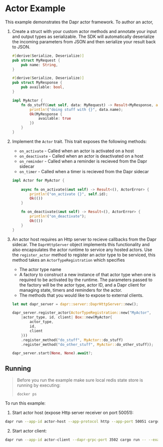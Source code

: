 # Actor Example

This example demonstrates the Dapr actor framework.  To author an actor, 

1. Create a struct with your custom actor methods and annotate your input and output types as serializable.  The SDK will automatically deserialize the incoming parameters from JSON and then serialize your result back to JSON.
    ```rust
    #[derive(Serialize, Deserialize)]
    pub struct MyRequest {
        pub name: String,
    }
    
    #[derive(Serialize, Deserialize)]
    pub struct MyResponse {
        pub available: bool,
    }   

    impl MyActor {
        fn do_stuff(&mut self, data: MyRequest) -> Result<MyResponse, actor::ActorError> {        
            println!("doing stuff with {}", data.name);        
            Ok(MyResponse { 
                available: true 
            })
        }    
    }
    ```
1. Implement the `Actor` trait.  This trait exposes the following methods:
    - `on_activate` - Called when an actor is activated on a host
    - `on_deactivate` - Called when an actor is deactivated on a host
    - `on_reminder` - Called when a reminder is recieved from the Dapr sidecar
    - `on_timer` - Called when a timer is recieved from the Dapr sidecar


    ```rust
    impl Actor for MyActor {
        
        async fn on_activate(&mut self) -> Result<(), ActorError> {
            println!("on_activate {}", self.id);
            Ok(())
        }

        fn on_deactivate(&mut self) -> Result<(), ActorError> {
            println!("on_deactivate");
            Ok(())
        }
    }
    ```

1. An actor host requires an Http server to recieve callbacks from the Dapr sidecar.  The `DaprHttpServer` object implements this functionality and also encapsulates the actor runtime to service any hosted actors.  Use the `register_actor` method to register an actor type to be serviced, this method takes an `ActorTypeRegistration` which specifies 
    - The actor type name
    - A factory to construct a new instance of that actor type when one is required to be activated by the runtime.  The parameters passed to the factory will be the actor type, actor ID, and a Dapr client for managing state, timers and reminders for the actor.
    - The methods that you would like to expose to external clients.

    ```rust
    let mut dapr_server = dapr::server::DaprHttpServer::new();

    dapr_server.register_actor(ActorTypeRegistration::new("MyActor", 
        |actor_type, id, client| Box::new(MyActor{
            actor_type, 
            id, 
            client
        }))
        .register_method("do_stuff", MyActor::do_stuff)
        .register_method("do_other_stuff", MyActor::do_other_stuff));

    dapr_server.start(None, None).await?;
    ```


## Running

> Before you run the example make sure local redis state store is running by executing:
> ```
> docker ps
> ```

To run this example:

1. Start actor host (expose Http server receiver on port 50051):
```bash
dapr run --app-id actor-host --app-protocol http --app-port 50051 cargo run -- --example actor-server
```

2. Start actor client:
```bash
dapr run --app-id actor-client --dapr-grpc-port 3502 cargo run -- --example actor-client
```
